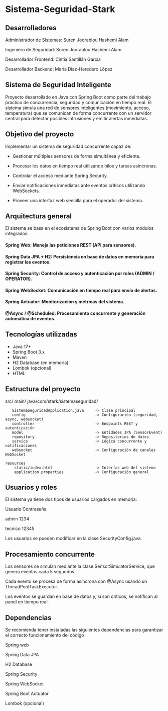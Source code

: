 # Sistema-Seguridad-Stark

## Desarrolladores

Administrador de Sistemas: Suren Joorablou Hashemi Alam

Ingeniero de Seguridad: Suren Joorablou Hashemi Alam

Desarrollador Frontend: Cintia Santillán García

Desarrollador Backend: María Díaz-Heredero López

## Sistema de Seguridad Inteligente

Proyecto desarrollado en Java con Spring Boot como parte del trabajo práctico de concurrencia, seguridad y comunicación en tiempo real.
El sistema simula una red de sensores inteligentes (movimiento, acceso, temperatura) que se comunican de forma concurrente con un servidor central para detectar posibles intrusiones y emitir alertas inmediatas.

## Objetivo del proyecto

Implementar un sistema de seguridad concurrente capaz de:

- Gestionar múltiples sensores de forma simultánea y eficiente.

- Procesar los datos en tiempo real utilizando hilos y tareas asíncronas.

- Controlar el acceso mediante Spring Security.

- Enviar notificaciones inmediatas ante eventos críticos utilizando WebSockets.

- Proveer una interfaz web sencilla para el operador del sistema.

  
## Arquitectura general

El sistema se basa en el ecosistema de Spring Boot con varios módulos integrados:

#### Spring Web: Maneja las peticiones REST (API para sensores).
#### Spring Data JPA + H2: Persistencia en base de datos en memoria para registrar los eventos.
#### Spring Security: Control de acceso y autenticación por roles (ADMIN / OPERATOR).
#### Spring WebSocket: Comunicación en tiempo real para envío de alertas.
#### Spring Actuator: Monitorización y métricas del sistema.
#### @Async / @Scheduled: Procesamiento concurrente y generación automática de eventos.

## Tecnologías utilizadas

- Java 17+
- Spring Boot 3.x
- Maven
- H2 Database (en memoria)
- Lombok (opcional)
- HTML

## Estructura del proyecto

src/
   main/
     java/com/stark/sistemaseguridad/
   
       SistemaSeguridadApplication.java     -> Clase principal
       config                               -> Configuración (seguridad, async, websocket)
       controller                           -> Endpoints REST y autenticación
       model                                -> Entidades JPA (SensorEvent)
       repository                           -> Repositorios de datos
       service                              -> Lógica concurrente y notificaciones
       websocket                            -> Configuración de canales WebSocket
       
    resources
        static/index.html                   -> Interfaz web del sistema
        application.properties              -> Configuración general

## Usuarios y roles

El sistema ya tiene dos tipos de usuarios cargados en memoria:

Usuario     Contraseña

admin       1234

tecnico     12345

Los usuarios se pueden modificar en la clase SecurityConfig.java.

## Procesamiento concurrente

Los sensores se simulan mediante la clase SensorSimulatorService, que genera eventos cada 5 segundos.

Cada evento se procesa de forma asíncrona con @Async usando un ThreadPoolTaskExecutor.

Los eventos se guardan en base de datos y, si son críticos, se notifican al panel en tiempo real.

## Dependencias
Se recomienda tener instaladas las siguientes dependencias para garantizar el correcto funcionamiento del código

Spring web

Spring Data JPA

H2 Database

Spring Security

Spring WebSocket

Spring Boot Actuator

Lombok (opcional)
